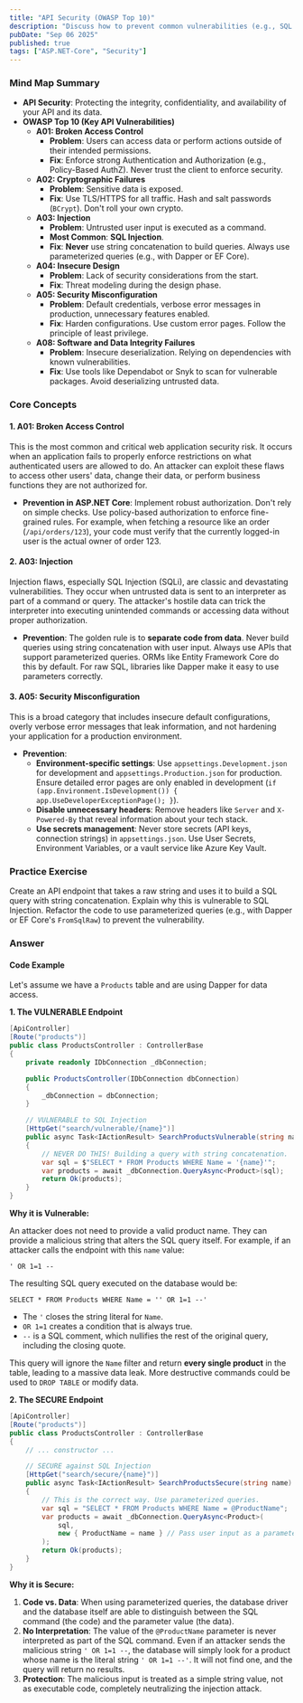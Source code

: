 ```yaml
---
title: "API Security (OWASP Top 10)"
description: "Discuss how to prevent common vulnerabilities (e.g., SQL Injection, XSS, CSRF) within the ASP.NET Core framework."
pubDate: "Sep 06 2025"
published: true
tags: ["ASP.NET-Core", "Security"]
---
```


### Mind Map Summary

- **API Security**: Protecting the integrity, confidentiality, and availability of your API and its data.
- **OWASP Top 10 (Key API Vulnerabilities)**
  - **A01: Broken Access Control**
    - **Problem**: Users can access data or perform actions outside of their intended permissions.
    - **Fix**: Enforce strong Authentication and Authorization (e.g., Policy-Based AuthZ). Never trust the client to enforce security.
  - **A02: Cryptographic Failures**
    - **Problem**: Sensitive data is exposed.
    - **Fix**: Use TLS/HTTPS for all traffic. Hash and salt passwords (`BCrypt`). Don't roll your own crypto.
  - **A03: Injection**
    - **Problem**: Untrusted user input is executed as a command.
    - **Most Common**: **SQL Injection**.
    - **Fix**: **Never** use string concatenation to build queries. Always use parameterized queries (e.g., with Dapper or EF Core).
  - **A04: Insecure Design**
    - **Problem**: Lack of security considerations from the start.
    - **Fix**: Threat modeling during the design phase.
  - **A05: Security Misconfiguration**
    - **Problem**: Default credentials, verbose error messages in production, unnecessary features enabled.
    - **Fix**: Harden configurations. Use custom error pages. Follow the principle of least privilege.
  - **A08: Software and Data Integrity Failures**
    - **Problem**: Insecure deserialization. Relying on dependencies with known vulnerabilities.
    - **Fix**: Use tools like Dependabot or Snyk to scan for vulnerable packages. Avoid deserializing untrusted data.

### Core Concepts

#### 1. A01: Broken Access Control
This is the most common and critical web application security risk. It occurs when an application fails to properly enforce restrictions on what authenticated users are allowed to do. An attacker can exploit these flaws to access other users' data, change their data, or perform business functions they are not authorized for.
- **Prevention in ASP.NET Core**: Implement robust authorization. Don't rely on simple checks. Use policy-based authorization to enforce fine-grained rules. For example, when fetching a resource like an order (`/api/orders/123`), your code must verify that the currently logged-in user is the actual owner of order 123.

#### 2. A03: Injection
Injection flaws, especially SQL Injection (SQLi), are classic and devastating vulnerabilities. They occur when untrusted data is sent to an interpreter as part of a command or query. The attacker's hostile data can trick the interpreter into executing unintended commands or accessing data without proper authorization.
- **Prevention**: The golden rule is to **separate code from data**. Never build queries using string concatenation with user input. Always use APIs that support parameterized queries. ORMs like Entity Framework Core do this by default. For raw SQL, libraries like Dapper make it easy to use parameters correctly.

#### 3. A05: Security Misconfiguration
This is a broad category that includes insecure default configurations, overly verbose error messages that leak information, and not hardening your application for a production environment.
- **Prevention**:
  - **Environment-specific settings**: Use `appsettings.Development.json` for development and `appsettings.Production.json` for production. Ensure detailed error pages are only enabled in development (`if (app.Environment.IsDevelopment()) { app.UseDeveloperExceptionPage(); }`).
  - **Disable unnecessary headers**: Remove headers like `Server` and `X-Powered-By` that reveal information about your tech stack.
  - **Use secrets management**: Never store secrets (API keys, connection strings) in `appsettings.json`. Use User Secrets, Environment Variables, or a vault service like Azure Key Vault.

### Practice Exercise

Create an API endpoint that takes a raw string and uses it to build a SQL query with string concatenation. Explain why this is vulnerable to SQL Injection. Refactor the code to use parameterized queries (e.g., with Dapper or EF Core's `FromSqlRaw`) to prevent the vulnerability.

### Answer

#### Code Example

Let's assume we have a `Products` table and are using Dapper for data access.

**1. The VULNERABLE Endpoint**

```csharp
[ApiController]
[Route("products")]
public class ProductsController : ControllerBase
{
    private readonly IDbConnection _dbConnection;

    public ProductsController(IDbConnection dbConnection)
    {
        _dbConnection = dbConnection;
    }

    // VULNERABLE to SQL Injection
    [HttpGet("search/vulnerable/{name}")]
    public async Task<IActionResult> SearchProductsVulnerable(string name)
    {
        // NEVER DO THIS! Building a query with string concatenation.
        var sql = $"SELECT * FROM Products WHERE Name = '{name}'";
        var products = await _dbConnection.QueryAsync<Product>(sql);
        return Ok(products);
    }
}
```

**Why it is Vulnerable:**

An attacker does not need to provide a valid product name. They can provide a malicious string that alters the SQL query itself. For example, if an attacker calls the endpoint with this `name` value:

`' OR 1=1 --`

The resulting SQL query executed on the database would be:

`SELECT * FROM Products WHERE Name = '' OR 1=1 --'`

- The `'` closes the string literal for `Name`.
- `OR 1=1` creates a condition that is always true.
- `--` is a SQL comment, which nullifies the rest of the original query, including the closing quote.

This query will ignore the `Name` filter and return **every single product** in the table, leading to a massive data leak. More destructive commands could be used to `DROP TABLE` or modify data.

**2. The SECURE Endpoint**

```csharp
[ApiController]
[Route("products")]
public class ProductsController : ControllerBase
{
    // ... constructor ...

    // SECURE against SQL Injection
    [HttpGet("search/secure/{name}")]
    public async Task<IActionResult> SearchProductsSecure(string name)
    {
        // This is the correct way. Use parameterized queries.
        var sql = "SELECT * FROM Products WHERE Name = @ProductName";
        var products = await _dbConnection.QueryAsync<Product>(
            sql, 
            new { ProductName = name } // Pass user input as a parameter
        );
        return Ok(products);
    }
}
```

**Why it is Secure:**

1.  **Code vs. Data**: When using parameterized queries, the database driver and the database itself are able to distinguish between the SQL command (the code) and the parameter value (the data).
2.  **No Interpretation**: The value of the `@ProductName` parameter is never interpreted as part of the SQL command. Even if an attacker sends the malicious string `' OR 1=1 --`, the database will simply look for a product whose name is the literal string `' OR 1=1 --'`. It will not find one, and the query will return no results.
3.  **Protection**: The malicious input is treated as a simple string value, not as executable code, completely neutralizing the injection attack.